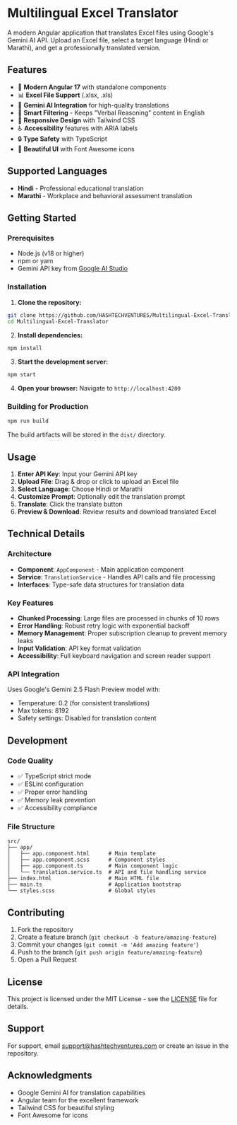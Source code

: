 # Multilingual Excel Translator

A modern Angular application that translates Excel files using Google's Gemini AI API. Upload an Excel file, select a target language (Hindi or Marathi), and get a professionally translated version.

## Features

- 🚀 **Modern Angular 17** with standalone components
- 📊 **Excel File Support** (.xlsx, .xls)
- 🤖 **Gemini AI Integration** for high-quality translations
- 🎯 **Smart Filtering** - Keeps "Verbal Reasoning" content in English
- 📱 **Responsive Design** with Tailwind CSS
- ♿ **Accessibility** features with ARIA labels
- 🔒 **Type Safety** with TypeScript
- 🎨 **Beautiful UI** with Font Awesome icons

## Supported Languages

- **Hindi** - Professional educational translation
- **Marathi** - Workplace and behavioral assessment translation

## Getting Started

### Prerequisites

- Node.js (v18 or higher)
- npm or yarn
- Gemini API key from [Google AI Studio](https://makersuite.google.com/app/apikey)

### Installation

1. **Clone the repository:**
```bash
git clone https://github.com/HASHTECHVENTURES/Multilingual-Excel-Translator.git
cd Multilingual-Excel-Translator
```

2. **Install dependencies:**
```bash
npm install
```

3. **Start the development server:**
```bash
npm start
```

4. **Open your browser:**
Navigate to `http://localhost:4200`

### Building for Production

```bash
npm run build
```

The build artifacts will be stored in the `dist/` directory.

## Usage

1. **Enter API Key**: Input your Gemini API key
2. **Upload File**: Drag & drop or click to upload an Excel file
3. **Select Language**: Choose Hindi or Marathi
4. **Customize Prompt**: Optionally edit the translation prompt
5. **Translate**: Click the translate button
6. **Preview & Download**: Review results and download translated Excel

## Technical Details

### Architecture

- **Component**: `AppComponent` - Main application component
- **Service**: `TranslationService` - Handles API calls and file processing
- **Interfaces**: Type-safe data structures for translation data

### Key Features

- **Chunked Processing**: Large files are processed in chunks of 10 rows
- **Error Handling**: Robust retry logic with exponential backoff
- **Memory Management**: Proper subscription cleanup to prevent memory leaks
- **Input Validation**: API key format validation
- **Accessibility**: Full keyboard navigation and screen reader support

### API Integration

Uses Google's Gemini 2.5 Flash Preview model with:
- Temperature: 0.2 (for consistent translations)
- Max tokens: 8192
- Safety settings: Disabled for translation content

## Development

### Code Quality

- ✅ TypeScript strict mode
- ✅ ESLint configuration
- ✅ Proper error handling
- ✅ Memory leak prevention
- ✅ Accessibility compliance

### File Structure

```
src/
├── app/
│   ├── app.component.html      # Main template
│   ├── app.component.scss      # Component styles
│   ├── app.component.ts        # Main component logic
│   └── translation.service.ts  # API and file handling service
├── index.html                  # Main HTML file
├── main.ts                     # Application bootstrap
└── styles.scss                 # Global styles
```

## Contributing

1. Fork the repository
2. Create a feature branch (`git checkout -b feature/amazing-feature`)
3. Commit your changes (`git commit -m 'Add amazing feature'`)
4. Push to the branch (`git push origin feature/amazing-feature`)
5. Open a Pull Request

## License

This project is licensed under the MIT License - see the [LICENSE](LICENSE) file for details.

## Support

For support, email support@hashtechventures.com or create an issue in the repository.

## Acknowledgments

- Google Gemini AI for translation capabilities
- Angular team for the excellent framework
- Tailwind CSS for beautiful styling
- Font Awesome for icons
